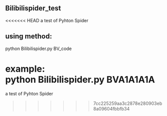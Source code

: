 Bilibilispider_test
---------------------
<<<<<<< HEAD
a test of Pyhton Spider

using method:
----------
python Bilibilispider.py BV_code

example:    
    python Bilibilispider.py BVA1A1A1A
=======
a test of Pyhton Spider
>>>>>>> 7cc225259aa3c2878e280903eb8a09604fbbfb34
